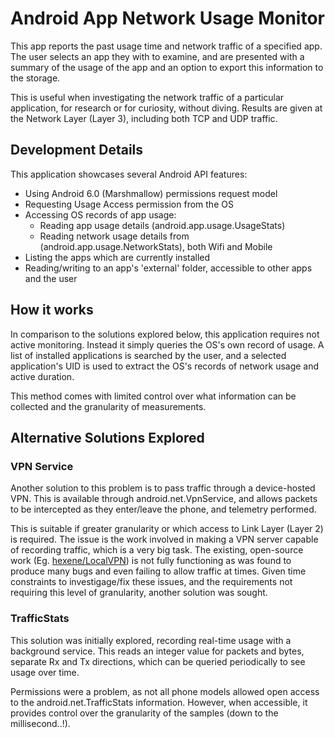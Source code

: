 Android App Network Usage Monitor
=================================

This app reports the past usage time and network traffic of a specified app. The user selects an app they with to examine, and are presented with a summary of the usage of the app and an option to export this information to the storage.

This is useful when investigating the network traffic of a particular application, for research or for curiosity, without diving. Results are given at the Network Layer (Layer 3), including both TCP and UDP traffic.

## Development Details

This application showcases several Android API features:
* Using Android 6.0 (Marshmallow) permissions request model
* Requesting Usage Access permission from the OS
* Accessing OS records of app usage:
  - Reading app usage details (android.app.usage.UsageStats)
  - Reading network usage details from (android.app.usage.NetworkStats), both Wifi and Mobile
* Listing the apps which are currently installed
* Reading/writing to an app's 'external' folder, accessible to other apps and the user

## How it works

In comparison to the solutions explored below, this application requires not active monitoring. Instead it simply queries the OS's own record of usage. A list of installed applications is searched by the user, and a selected application's UID is used to extract the OS's records of network usage and active duration.

This method comes with limited control over what information can be collected and the granularity of measurements.

## Alternative Solutions Explored

### VPN Service
Another solution to this problem is to pass traffic through a device-hosted VPN. This is available through android.net.VpnService, and allows packets to be intercepted as they enter/leave the phone, and telemetry performed.

This is suitable if greater granularity or which access to Link Layer (Layer 2) is required. The issue is the work involved in making a VPN server capable of recording traffic, which is a very big task. The existing, open-source work (Eg. [hexene/LocalVPN](https://github.com/hexene/LocalVPN)) is not fully functioning as was found to produce many bugs and even failing to allow traffic at times. Given time constraints to investigage/fix these issues, and the requirements not requiring this level of granularity, another solution was sought.

### TrafficStats
This solution was initially explored, recording real-time usage with a background service. This reads an integer value for packets and bytes, separate Rx and Tx directions, which can be queried periodically to see usage over time.

Permissions were a problem, as not all phone models allowed open access to the android.net.TrafficStats information. However, when accessible, it provides control over the granularity of the samples (down to the millisecond..!).
